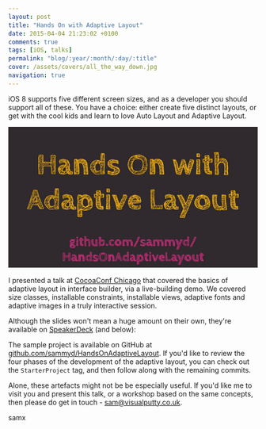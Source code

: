 ```yaml
---
layout: post
title: "Hands On with Adaptive Layout"
date: 2015-04-04 21:23:02 +0100
comments: true
tags: [iOS, talks]
permalink: "blog/:year/:month/:day/:title"
cover: /assets/covers/all_the_way_down.jpg
navigation: true
---
```


iOS 8 supports five different screen sizes, and as a developer you should
support all of these. You have a choice: either create five distinct layouts,
or get with the cool kids and learn to love Auto Layout and Adaptive Layout.

![Adaptive Layout](/images/2015-04-04-adaptive-layout.png)

<!-- more -->

I presented a talk at [CocoaConf Chicago](http://cocoaconf.com/chicago-2015/home)
that covered the basics of adaptive layout in interface builder, via a
live-building demo. We covered size classes, installable constraints,
installable views, adaptive fonts and adaptive images in a truly interactive
session.

Although the slides won't mean a huge amount on their own, they're available on
[SpeakerDeck](https://speakerdeck.com/sammyd/hands-on-with-adaptive-layout) (and
below):

<script async class="speakerdeck-embed" data-id="0526e941437545b2b3a4d98c6922fd85" data-ratio="1.77777777777778" src="//speakerdeck.com/assets/embed.js"></script>

The sample project is available on GitHub at
[github.com/sammyd/HandsOnAdaptiveLayout](https://github.com/sammyd/HandsOnAdaptiveLayout).
If you'd like to review the four phases of the development of the adaptive
layout, you can check out the `StarterProject` tag, and then follow along with
the remaining commits.

Alone, these artefacts might not be be especially useful. If you'd like me to
visit you and present this talk, or a workshop based on the same concepts, then
please do get in touch - [sam@visualputty.co.uk](mailto:sam@visualputty.co.uk).


samx
